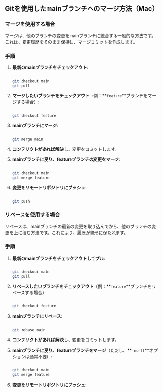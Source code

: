 ## **Gitを使用したmainブランチへのマージ方法（Mac）**

### **マージを使用する場合**

マージは、他のブランチの変更をmainブランチに統合する一般的な方法です。これは、変更履歴をそのまま保持し、マージコミットを作成します。

### 手順

1. **最新のmainブランチをチェックアウト**:
    
    ```bash
    
    git checkout main
    git pull
    
    ```
    
2. **マージしたいブランチをチェックアウト**（例：**`feature`**ブランチをマージする場合）:
    
    ```bash
    
    git checkout feature
    
    ```
    
3. **mainブランチにマージ**:
    
    ```bash
    
    git merge main
    
    ```
    
4. **コンフリクトがあれば解決**し、変更をコミットします。
5. **mainブランチに戻り、featureブランチの変更をマージ**:
    
    ```bash
    
    git checkout main
    git merge feature
    
    ```
    
6. **変更をリモートリポジトリにプッシュ**:
    
    ```bash
    
    git push
    
    ```
    

### **リベースを使用する場合**

リベースは、mainブランチの最新の変更を取り込んでから、他のブランチの変更を上に積む方法です。これにより、履歴が線形に保たれます。

### 手順

1. **最新のmainブランチをチェックアウトしてプル**:
    
    ```bash
    
    git checkout main
    git pull
    
    ```
    
2. **リベースしたいブランチをチェックアウト**（例：**`feature`**ブランチをリベースする場合）:
    
    ```bash
    
    git checkout feature
    
    ```
    
3. **mainブランチにリベース**:
    
    ```bash
    
    git rebase main
    
    ```
    
4. **コンフリクトがあれば解決**し、変更をコミットします。
5. **mainブランチに戻り、featureブランチをマージ**（ただし、**`-no-ff`**オプションは通常不要）:
    
    ```bash
    
    git checkout main
    git merge feature
    
    ```
    
6. **変更をリモートリポジトリにプッシュ**: